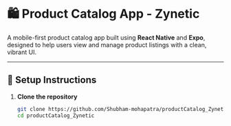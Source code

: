 # 🛍️ Product Catalog App - Zynetic

A mobile-first product catalog app built using **React Native** and **Expo**, designed to help users view and manage product listings with a clean, vibrant UI.

---

## 🚀 Setup Instructions

1. **Clone the repository**
   ```bash
   git clone https://github.com/Shubham-mohapatra/productCatalog_Zynetic.git
   cd productCatalog_Zynetic
